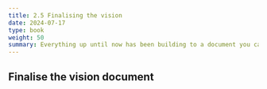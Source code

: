 ```yaml
---
title: 2.5 Finalising the vision
date: 2024-07-17
type: book
weight: 50
summary: Everything up until now has been building to a document you can use to make the centre real. It's time to make "visionDocument_final.pdf"
---
```


## Finalise the vision document

